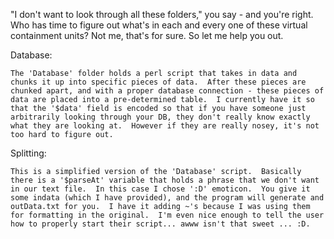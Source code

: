 "I don't want to look through all these folders," you say - and you're right.  Who has time to figure out what's in each and every one of these virtual containment units? Not me, that's for sure. So let me help you out.

Database:

    The 'Database' folder holds a perl script that takes in data and chunks it up into specific pieces of data.  After these pieces are chunked apart, and with a proper database connection - these pieces of data are placed into a pre-determined table.  I currently have it so that the '$data' field is encoded so that if you have someone just arbitrarily looking through your DB, they don't really know exactly what they are looking at.  However if they are really nosey, it's not too hard to figure out.

Splitting:

    This is a simplified version of the 'Database' script.  Basically there is a '$parseAt' variable that holds a phrase that we don't want in our text file.  In this case I chose ':D' emoticon.  You give it some indata (which I have provided), and the program will generate and outData.txt for you.  I have it adding ~'s because I was using them for formatting in the original.  I'm even nice enough to tell the user how to properly start their script... awww isn't that sweet ... :D.
